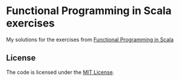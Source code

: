 # Functional Programming in Scala exercises
My solutions for the exercises from [Functional Programming in Scala]

## License
The code is licensed under the [MIT License].

[Functional Programming in Scala]:	http://www.manning.com/bjarnason/
[MIT License]:						http://opensource.org/licenses/MIT


